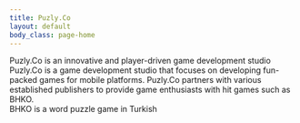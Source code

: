 ```yaml
---
title: Puzly.Co
layout: default
body_class: page-home
---
```



<section id="about" class="section about-section">
	<div class="container">
		<div class="section-content">
			<div class="section-title">
				<span>Puzly.Co</span> is an innovative and player-driven game development studio
			</div>
			<div class="section-text">
				<span>Puzly.Co</span> is a game development studio that focuses on developing fun-packed games for mobile platforms. <span>Puzly.Co</span> partners with various established publishers to provide game enthusiasts with hit games
				such as <span>BHKO</span>.
			</div>
		</div>
	</div>
</section>

<section id="games" class="section games-section game-1-section">
	<div class="container">
		<div class="section-content">
			<div class="section-title">
				<span>BHKO</span> is a word puzzle game in Turkish
			</div>
		</div>
	</div>
</section>
